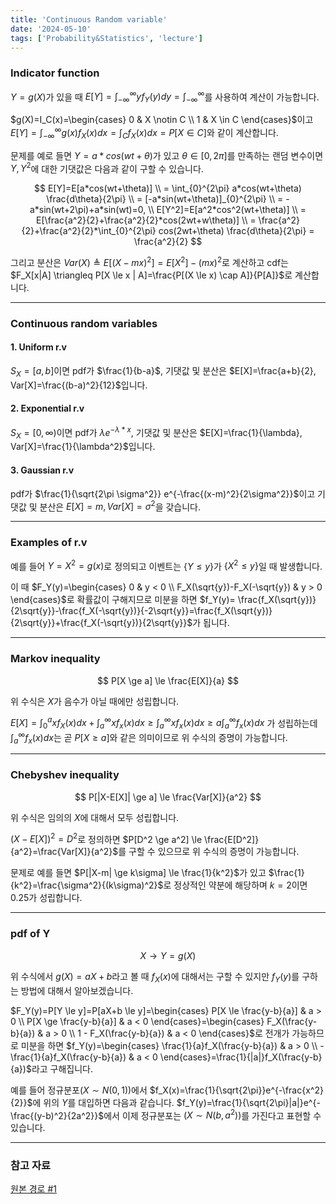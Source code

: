 ```yaml
---
title: 'Continuous Random variable'
date: '2024-05-10'
tags: ['Probability&Statistics', 'lecture']
---
```


### Indicator function

$Y=g(X)$가 있을 때 $E[Y]=\int_{-\infty}^{\infty} yf_Y(y)dy=\int_{-\infty}^{\infty}$를 사용하여 계산이 가능합니다.

$g(X)=I_C(x)=\begin{cases} 0 & X \notin C \\ 1 & X \in C \end{cases}$이고 $E[Y]=\int_{-\infty}^{\infty} g(x)f_X(x)dx=\int_C f_X(x)dx=P[X \in C]$와 같이 계산합니다.

문제를 예로 들면 $Y=a*cos(wt+\theta)$가 있고 $\theta \in [0,2\pi]$를 만족하는 랜덤 변수이면 $Y, Y^2$에 대한 기댓값은 다음과 같이 구할 수 있습니다.

$$
E[Y]=E[a*cos(wt+\theta)] \\
= \int_{0}^{2\pi} a*cos(wt+\theta) \frac{d\theta}{2\pi} \\
= [-a*sin(wt+\theta)]_{0}^{2\pi} \\
= -a*sin(wt+2\pi)+a*sin(wt)=0, \\
E[Y^2]=E[a^2*cos^2(wt+\theta)] \\
= E[\frac{a^2}{2}+\frac{a^2}{2}*cos(2wt+w\theta)] \\
= \frac{a^2}{2}+\frac{a^2}{2}*\int_{0}^{2\pi} cos(2wt+\theta) \frac{d\theta}{2\pi} = \frac{a^2}{2}
$$

그리고 분산은 $Var(X) \triangleq E[(X-mx)^2]=E[X^2]-(mx)^2$로 계산하고 cdf는 $F_X[x|A] \triangleq P[X \le x | A]=\frac{P[(X \le x) \cap A]}{P[A]}$로 계산합니다.

---

### Continuous random variables

#### 1. Uniform r.v

$S_X = [a, b]$이면 pdf가 $\frac{1}{b-a}$, 기댓값 및 분산은 $E[X]=\frac{a+b}{2}, Var[X]=\frac{(b-a)^2}{12}$입니다.

#### 2. Exponential r.v

$S_X = \left[0, \infty \right)$이면 pdf가 $\lambda e^{-\lambda*x}$, 기댓값 및 분산은 $E[X]=\frac{1}{\lambda}, Var[X]=\frac{1}{\lambda^2}$입니다.

#### 3. Gaussian r.v

pdf가 $\frac{1}{\sqrt{2\pi \sigma^2}} e^{-\frac{(x-m)^2}{2\sigma^2}}$이고 기댓값 및 분산은 $E[X]=m, Var[X]=\sigma^2$을 갖습니다.

---

### Examples of r.v

예를 들어 $Y=X^2=g(x)$로 정의되고 이벤트는 $\{Y \le y\}$가 $\{X^2 \le y\}$일 때 발생합니다.

이 때 $F_Y(y)=\begin{cases} 0 & y < 0 \\ F_X(\sqrt{y})-F_X(-\sqrt{y}) & y > 0 \end{cases}$로 확률값이 구해지므로 미분을 하면 $f_Y(y)= \frac{f_X(\sqrt{y})}{2\sqrt{y}}-\frac{f_X(-\sqrt{y})}{-2\sqrt{y}}=\frac{f_X(\sqrt{y})}{2\sqrt{y}}+\frac{f_X(-\sqrt{y})}{2\sqrt{y}}$가 됩니다.

---

### Markov inequality

$$
P[X \ge a] \le \frac{E[X]}{a}
$$

위 수식은 $X$가 음수가 아닐 때에만 성립합니다.

$E[X]=\int_{0}^{a} xf_X(x)dx+\int_{a}^{\infty} xf_x(x)dx \ge \int_{a}^{\infty} xf_x(x)dx \ge a\int_{a}^{\infty} f_x(x)dx$ 가 성립하는데 $\int_{a}^{\infty} f_x(x)dx$는 곧 $P[X \ge a]$와 같은 의미이므로 위 수식의 증명이 가능합니다.

---

### Chebyshev inequality

$$
P[|X-E[X]| \ge a] \le \frac{Var[X]}{a^2}
$$

위 수식은 임의의 $X$에 대해서 모두 성립합니다.

$(X-E[X])^2 = D^2$로 정의하면 $P[D^2 \ge a^2] \le \frac{E[D^2]}{a^2}=\frac{Var[X]}{a^2}$를 구할 수 있으므로 위 수식의 증명이 가능합니다.

문제로 예를 들면 $P[|X-m| \ge k\sigma] \le \frac{1}{k^2}$가 있고 $\frac{1}{k^2}=\frac{\sigma^2}{(k\sigma)^2}$로 정상적인 약분에 해당하며 $k=2$이면 $0.25$가 성립합니다.

---

### pdf of Y

$$
X \rightarrow Y=g(X)
$$

위 수식에서 $g(X)=aX+b$라고 볼 때 $f_X(x)$에 대해서는 구할 수 있지만 $f_Y(y)$를 구하는 방법에 대해서 알아보겠습니다.

$F_Y(y)=P[Y \le y]=P[aX+b \le y]=\begin{cases} P[X \le \frac{y-b}{a}] & a > 0 \\ P[X \ge \frac{y-b}{a}] & a < 0 \end{cases}=\begin{cases} F_X(\frac{y-b}{a}) & a > 0 \\ 1 - F_X(\frac{y-b}{a}) & a < 0 \end{cases}$로 전개가 가능하므로 미분을 하면 $f_Y(y)=\begin{cases} \frac{1}{a}f_X(\frac{y-b}{a}) & a > 0 \\ -\frac{1}{a}f_X(\frac{y-b}{a}) & a < 0 \end{cases}=\frac{1}{|a|}f_X(\frac{y-b}{a})$라고 구해집니다.

예를 들어 정규분포$(X \sim N(0,1))$에서 $f_X(x)=\frac{1}{\sqrt{2\pi}}e^{-\frac{x^2}{2}}$에 위의 $Y$를 대입하면 다음과 같습니다. $f_Y(y)=\frac{1}{\sqrt{2\pi}|a|}e^{-\frac{(y-b)^2}{2a^2}}$에서 이제 정규분포는 $(X \sim N(b,a^2))$를 가진다고 표현할 수 있습니다.

---

### 참고 자료

[원본 경로 #1](https://www.youtube.com/watch?v=ZMSuPBOOT7Y&list=PL48-12jNeoLp-yn6k8bRTVdyYyJkALSvu&index=8)



